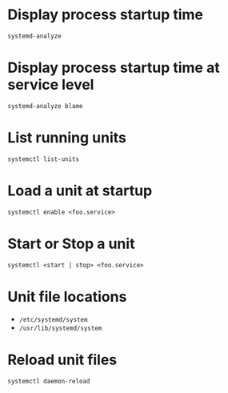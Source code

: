 # Display process startup time
`systemd-analyze`

# Display process startup time at service level
`systemd-analyze blame`

# List running units
`systemctl list-units`

# Load a unit at startup
`systemctl enable <foo.service>`

# Start or Stop a unit
`systemctl <start | stop> <foo.service>`

# Unit file locations

* `/etc/systemd/system`
* `/usr/lib/systemd/system`

# Reload unit files
`systemctl daemon-reload`
